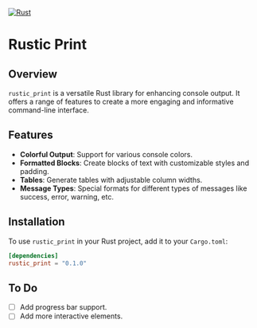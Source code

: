 [![Rust](https://github.com/jordan-schnur/Rustic-Print/actions/workflows/.rust.yml/badge.svg)](https://github.com/jordan-schnur/Rustic-Print/actions/workflows/.rust.yml)
# Rustic Print

## Overview

`rustic_print` is a versatile Rust library for enhancing console output. It offers a range of features to create a more
engaging and informative command-line interface.

## Features

- **Colorful Output**: Support for various console colors.
- **Formatted Blocks**: Create blocks of text with customizable styles and padding.
- **Tables**: Generate tables with adjustable column widths.
- **Message Types**: Special formats for different types of messages like success, error, warning, etc.

## Installation

To use `rustic_print` in your Rust project, add it to your `Cargo.toml`:

```toml
[dependencies]
rustic_print = "0.1.0"
```

## To Do

- [ ] Add progress bar support.
- [ ] Add more interactive elements.
